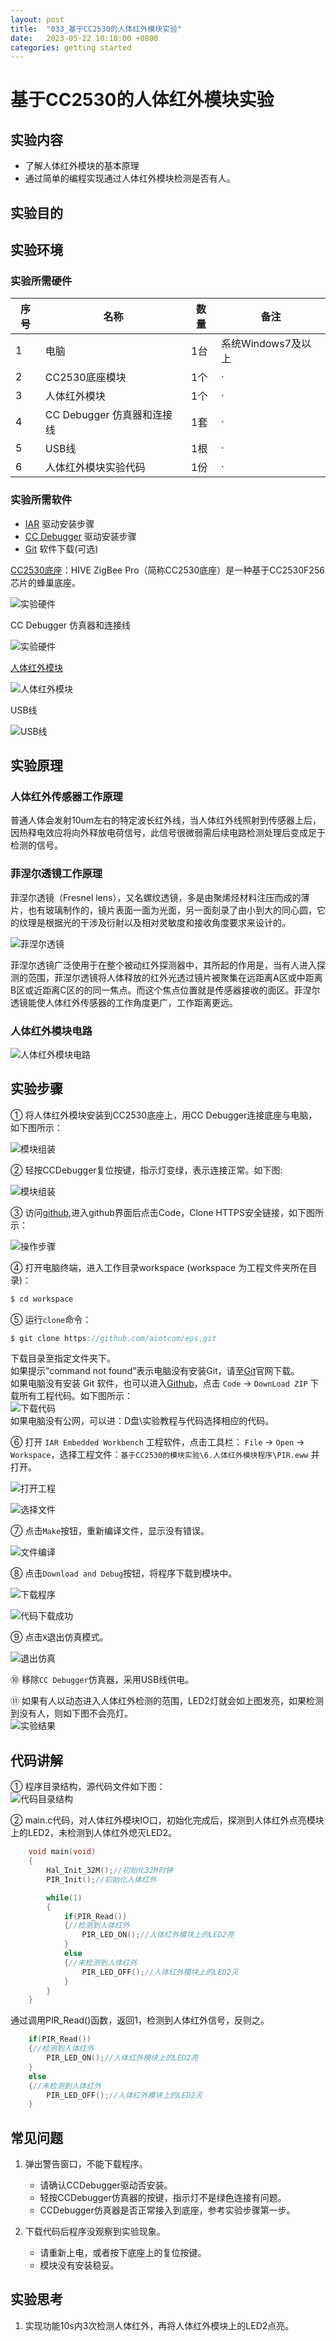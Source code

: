 ```yaml
---
layout: post
title:  "033_基于CC2530的人体红外模块实验"
date:   2023-05-22 10:18:00 +0800
categories: getting started
---
```


# 基于CC2530的人体红外模块实验
<!-- ------------------------ -->
## 实验内容


- 了解人体红外模块的基本原理
- 通过简单的编程实现通过人体红外模块检测是否有人。

<!-- ------------------------ -->
## 实验目的




<!-- ------------------------ -->
## 实验环境


### 实验所需硬件

| **序号** | **名称** | **数量** | **备注** |
| --- | --- | --- | --- |
| 1 | 电脑 | 1台 | 系统Windows7及以上 |
| 2 | CC2530底座模块 | 1个 |  · |
| 3 | 人体红外模块 | 1个 | ·  |
| 4 | CC Debugger 仿真器和连接线| 1套 | ·  |
| 5 | USB线| 1根 | ·  |
| 6 | 人体红外模块实验代码 | 1份 | ·  |

### 实验所需软件

- [IAR](https://codelab.stepiot.com/codelabs/IAR_077/index.html?index=..%2F..index#0) 驱动安装步骤
- [CC Debugger](https://codelab.stepiot.com/codelabs/CC_Debugger_081/index.html?index=..%2F..index#0) 驱动安装步骤
- [Git](https://git-scm.com/downloads) 软件下载(可选)

[CC2530底座](https://docs.stepiot.com/docs/aiot017)：HIVE ZigBee Pro（简称CC2530底座）是一种基于CC2530F256芯片的蜂巢底座。

![实验硬件](/assets/BASE_CC2530/3.png)

CC Debugger 仿真器和连接线

![实验硬件](/assets/BASE_CC2530/4.png)

[人体红外模块](https://docs.stepiot.com/docs/aiot008)

![人体红外模块](/assets/BASE_CC2530/36.png)

USB线

![USB线](/assets/CC2530/2.png)


<!-- ------------------------ -->
## 实验原理


### 人体红外传感器工作原理

普通人体会发射10um左右的特定波长红外线，当人体红外线照射到传感器上后，因热释电效应将向外释放电荷信号，此信号很微弱需后续电路检测处理后变成足于检测的信号。

### 菲涅尔透镜工作原理

菲涅尔透镜（Fresnel lens），又名螺纹透镜，多是由聚烯烃材料注压而成的薄片，也有玻璃制作的，镜片表面一面为光面，另一面刻录了由小到大的同心圆，它的纹理是根据光的干涉及衍射以及相对灵敏度和接收角度要求来设计的。

![菲涅尔透镜](/assets/BASE_CC2530/37.png)

菲涅尔透镜广泛使用于在整个被动红外探测器中，其所起的作用是，当有人进入探测的范围，菲涅尔透镜将人体释放的红外光透过镜片被聚集在远距离A区或中距离B区或近距离C区的的同一焦点。而这个焦点位置就是传感器接收的面区。菲涅尔透镜能使人体红外传感器的工作角度更广，工作距离更远。

### 人体红外模块电路

![人体红外模块电路](/assets/BASE_CC2530/38.png)


<!-- ------------------------ -->
## 实验步骤

① 将人体红外模块安装到CC2530底座上，用CC Debugger连接底座与电脑，如下图所示：

![模块组装](/assets/BASE_CC2530/39.png)

② 轻按CCDebugger复位按键，指示灯变绿，表示连接正常。如下图:

![模块组装](/assets/CC2530/5.png)
    
③ 访问[github](https://github.com/aiotcom/eps),进入github界面后点击Code，Clone HTTPS安全链接，如下图所示：

![操作步骤](/assets/STM32/38.jpg)

④ 打开电脑终端，进入工作目录workspace (workspace 为工程文件夹所在目录)：
   
```c
$ cd workspace
```

⑤ 运行`clone`命令：

```c
$ git clone https://github.com/aiotcom/eps.git 
```

下载目录至指定文件夹下。  
如果提示“command not found”表示电脑没有安装Git，请至[Git](https://git-scm.com/downloads)官网下载。  
如果电脑没有安装 Git 软件，也可以进入[Github](https://github.com/aiotcom/eps)，点击 `Code` -> `DownLoad ZIP` 下载所有工程代码。如下图所示：  
![下载代码](/assets/STM32/47.jpg)  
如果电脑没有公网，可以进：D盘\实验教程与代码选择相应的代码。 

⑥ 打开 `IAR Embedded Workbench` 工程软件，点击工具栏： `File` -> `Open` -> `Workspace`，选择工程文件：`基于CC2530的模块实验\6.人体红外模块程序\PIR.eww` 并打开。
   
![打开工程](/assets/CC2530/6.jpg)
    
![选择文件](/assets/BASE_CC2530/40.jpg)    

⑦ 点击`Make`按钮，重新编译文件，显示没有错误。
   
![文件编译](/assets/CC2530/8.jpg) 

⑧ 点击`Download and Debug`按钮，将程序下载到模块中。

![下载程序](/assets/CC2530/9.jpg) 

![代码下载成功](/assets/CC2530/10.jpg) 

⑨ 点击`X`退出仿真模式。

![退出仿真](/assets/CC2530/11.jpg) 

⑩ 移除`CC Debugger`仿真器，采用USB线供电。

⑪ 如果有人以动态进入人体红外检测的范围，LED2灯就会如上图发亮，如果检测到没有人，则如下图不会亮灯。       
![实验结果](/assets/BASE_CC2530/41.png)   
 


<!-- ------------------------ -->
## 代码讲解


① 程序目录结构，源代码文件如下图：  
    ![代码目录结构](/assets/BASE_CC2530/42.jpg)   

② main.c代码，对人体红外模块IO口，初始化完成后，探测到人体红外点亮模块上的LED2，未检测到人体红外熄灭LED2。

```c
    void main(void)
    {
        Hal_Init_32M();//初始化32M时钟
        PIR_Init();//初始化人体红外

        while(1)
        {
            if(PIR_Read())
            {//检测到人体红外
                PIR_LED_ON();//人体红外模块上的LED2亮
            }
            else
            {//未检测到人体红外
                PIR_LED_OFF();//人体红外模块上的LED2灭
            }
        }
    }
```
    
通过调用PIR_Read()函数，返回1，检测到人体红外信号，反则之。

```c
    if(PIR_Read())
    {//检测到人体红外
        PIR_LED_ON();//人体红外模块上的LED2亮
    }
    else
    {//未检测到人体红外
        PIR_LED_OFF();//人体红外模块上的LED2灭
    }
```


<!-- ------------------------ -->
## 常见问题


1. 弹出警告窗口，不能下载程序。

    - 请确认CCDebugger驱动否安装。
    - 轻按CCDebugger仿真器的按键，指示灯不是绿色连接有问题。
    - CCDebugger仿真器是否正常接入到底座，参考实验步骤第一步。

2. 下载代码后程序没观察到实验现象。

    - 请重新上电，或者按下底座上的复位按键。
    - 模块没有安装稳妥。


<!-- ------------------------ -->
## 实验思考


1. 实现功能10s内3次检测人体红外，再将人体红外模块上的LED2点亮。
